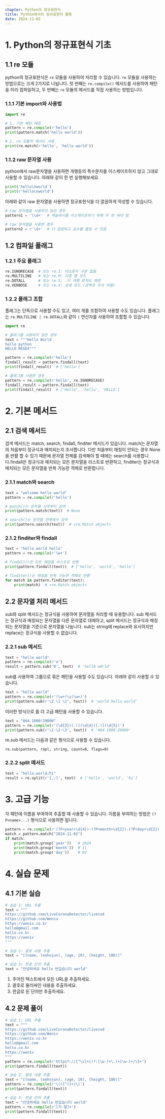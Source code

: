 ```yaml
---
chapter: Python의 정규표현식
title: Python에서의 정규표현식 활용
date: 2024-11-02
---
```


# 1. Python의 정규표현식 기초

## 1.1 re 모듈

python의 정규표현식은 `re` 모듈을 사용하여 처리할 수 있습니다. `re` 모듈을 사용하는 방법으로는 크게 2가지로 나뉩니다. 첫 번째는 `re.compile()` 메서드를 사용하여 패턴을 미리 컴파일하고, 두 번째는 `re` 모듈의 메서드를 직접 사용하는 방법입니다.

### 1.1.1 기본 import와 사용법
```python
import re

# 1. 기본 패턴 매칭
pattern = re.compile(r'hello')
print(pattern.match('hello world'))

# 2. re 모듈의 메서드 사용
print(re.match(r'hello', 'hello world'))
```

### 1.1.2 raw 문자열 사용
python에서 raw문자열을 사용하면 개행등의 특수문자를 이스케이프하지 않고 그대로 사용할 수 있습니다. 아래와 같이 한 번 실행해보세요.

```python
print('hello\nworld')
print(r'hello\nworld')
```

아래와 같이 raw 문자열을 사용하면 정규표현식을 더 깔끔하게 작성할 수 있습니다.

```python
# raw 문자열을 사용하지 않은 경우
pattern1 = '\\d+'  # 백슬래시를 이스케이프하기 위해 두 번 써야 함

# raw 문자열을 사용한 경우
pattern2 = r'\d+'  # 더 깔끔하고 실수를 줄일 수 있음
```

## 1.2 컴파일 플래그

### 1.2.1 주요 플래그
```python
re.IGNORECASE  # 또는 re.I: 대소문자 구분 없음
re.MULTILINE   # 또는 re.M: 다중 행 모드
re.DOTALL      # 또는 re.S: .이 개행 문자도 매칭
re.VERBOSE     # 또는 re.X: 상세 모드 (공백과 주석 허용)
```

### 1.2.2 플래그 조합

플래그는 단독으로 사용할 수도 있고, 여러 개를 조합하여 사용할 수도 있습니다. 플래그는 `re.MULTILINE | re.DOTALL`와 같이 `|` 연산자를 사용하여 조합할 수 있습니다.

```python
import re

# 플래그를 사용하지 않은 경우
text = """Hello World
hello python
HELLO REGEX"""

pattern = re.compile(r'hello')
findall_result = pattern.findall(text)
print(findall_result)  # ['hello']

# 플래그를 사용한 경우
pattern = re.compile(r'hello', re.IGNORECASE) 
findall_result = pattern.findall(text)
print(findall_result)  # ['Hello', 'hello', 'HELLO']
```

# 2. 기본 메서드

## 2.1 검색 메서드

검색 메서드는 match, search, findall, finditer 메서드가 있습니다. match는 문자열의 처음부터 정규식과 매치되는지 조사합니다. 다만 처음부터 매칭이 안되는 경우 None을 반활 할 수 있기 때문에 문자열 전체를 검색해야 할 때에는 search를 사용합니다.findall은 정규식과 매치되는 모든 문자열을 리스트로 반환하고, finditer는 정규식과 매치되는 모든 문자열을 반복 가능한 객체로 반환합니다.

### 2.1.1 match와 search
```python
text = "welcome hello world"
pattern = re.compile(r'hello')

# match()는 문자열 시작부터 검색
print(pattern.match(text))  # None

# search()는 문자열 전체에서 검색
print(pattern.search(text))  # <re.Match object>
```

### 2.1.2 finditer와 findall
```python
text = "hello world hello"
pattern = re.compile(r'\w+')

# findall()은 모든 매칭을 리스트로 반환
print(pattern.findall(text))  # ['hello', 'world', 'hello']

# finditer()는 매칭을 반복 가능한 객체로 반환
for match in pattern.finditer(text):
    print(match)  # <re.Match object>
```

## 2.2 문자열 처리 메서드

sub와 split 메서드는 정규식을 사용하여 문자열을 처리할 때 유용합니다. sub 메서드는 정규식과 매칭되는 문자열을 다른 문자열로 대체하고, split 메서드는 정규식과 매칭되는 문자열을 기준으로 문자열을 나눕니다. sub는 string에 replace와 유사하지만 replace는 정규식을 사용할 수 없습니다.

### 2.2.1 sub 메서드
```python
text = "hello world"
pattern = re.compile(r'o')
result = pattern.sub('0', text)  # 'hell0 w0rld'
```

sub를 사용하여 그룹으로 묶은 패턴을 사용할 수도 있습니다. 아래와 같이 사용할 수 있습니다.

```python
text = "hello world"
pattern = re.compile(r'(\w+)\s(\w+)')
print(pattern.sub(r'\2 \1 \2', text))  # 'world hello world'
```

이러한 방식으로 좀 더 고급 패턴을 사용할 수 있습니다.

```python
text = "064.1000!20000"
pattern = re.compile(r'(\d{3})[.!](\d{4})[.!](\d{5})')
print(pattern.sub(r'\1-\2-\3', text))  # '064-1000-20000'
```

re.sub 메서드는 다음과 같은 형식으로 사용할 수 있습니다.

```
re.sub(pattern, repl, string, count=0, flags=0)
```

### 2.2.2 split 메서드
```python
text = "hello,world;hi"
result = re.split(r'[,;]', text)  # ['hello', 'world', 'hi']
```

# 3. 고급 기능

각 패턴에 이름을 부여하여 추출할 때 사용할 수 있습니다. 이름을 부여하는 방법은 `(?P<name>...)` 형식으로 사용하면 됩니다.

```python
pattern = re.compile(r'(?P<year>\d{4})-(?P<month>\d{2})-(?P<day>\d{2})')
match = pattern.match("2024-11-02")
if match:
    print(match.group('year'))   # 2024
    print(match.group('month'))  # 11
    print(match.group('day'))    # 02
```

# 4. 실습 문제

## 4.1 기본 실습

```python
# 실습 1: URL 추출
text = """
https://github.com/LiveCoronaDetector/livecod
https://github.com/Weniv
https://weniv.co.kr
hello@gmail.com
hello.co.kr
https://weniv
"""

# 실습 2: 괄호 내용 추출
text = "[(name, leehojun), (age, 10), (height, 180)]"

# 실습 3: 한글 단어 추출
text = "안녕하세요 hello 반갑습니다 world"
```

1. 주어진 텍스트에서 모든 URL을 추출하세요.
2. 괄호로 둘러싸인 내용을 추출하세요.
3. 한글로 된 단어만 추출하세요.

## 4.2 문제 풀이
```python
# 실습 1: URL 추출
text = """
https://github.com/LiveCoronaDetector/livecod
https://github.com/Weniv
https://weniv.co.kr
hello@gmail.com
hello.co.kr
https://weniv
"""
pattern = re.compile(r'https?://[^\s]+|(?:[\w-]+\.)+[\w-]+/\S+')
print(pattern.findall(text))

# 실습 2: 괄호 내용 추출
text = "[(name, leehojun), (age, 10), (height, 180)]"
pattern = re.compile(r'\(([^)]+)\)')
print(pattern.findall(text))

# 실습 3: 한글 단어 추출
text = "안녕하세요 hello 반갑습니다 world"
pattern = re.compile(r'[가-힣]+')
print(pattern.findall(text))
```